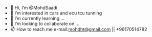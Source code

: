 - 👋 Hi, I’m @MohdSaadi
- 👀 I’m interested in cars and ecu tcu tunning
- 🌱 I’m currently learning ...
- 💞️ I’m looking to collaborate on ...
- 📫 How to reach me e-mail:mohdht@gmail.com || +96170514782

<!---
MohdSaadi/MohdSaadi is a ✨ special ✨ repository because its `README.md` (this file) appears on your GitHub profile.
You can click the Preview link to take a look at your changes.
--->
